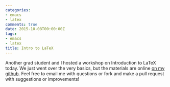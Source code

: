 ```yaml
---
categories:
- emacs
- latex
comments: true
date: 2015-10-08T00:00:00Z
tags:
- emacs
- latex
title: Intro to LaTeX
---
```


Another grad student and I hosted a workshop on Introduction to LaTeX
today. We just went over the very basics, but the materials are online
[on my github](https://github.com/jabranham/latex-workshop). Feel free
to email me with questions or fork and make a pull request with
suggestions or improvements! 
